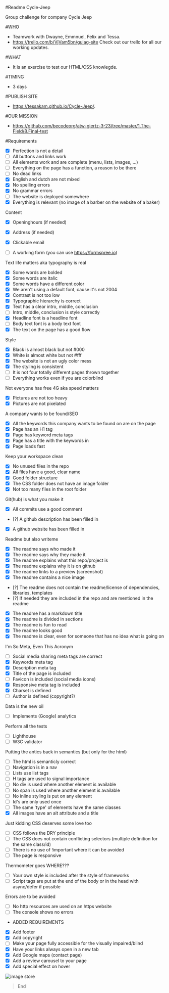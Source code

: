 #Readme Cycle-Jeep

Group challenge for company Cycle Jeep

#WHO
* Teamwork with Dwayne, Emmnuel, Felix and Tessa.
* https://trello.com/b/VjVam5bn/gulag-site
Check out our trello for all our working updates.

#WHAT
* It is an exercise to test our HTML/CSS knowlegde.

#TIMING
* 3 days

#PUBLISH SITE
* https://tessakam.github.io/Cycle-Jeep/. 

#OUR MISSION
* https://github.com/becodeorg/atw-giertz-3-23/tree/master/1.The-Field/8.Final-test


#Requirements

- [x] Perfection is not a detail
- [ ] All buttons and links work
- [ ] All elements work and are complete (menu, lists, images, ...)
- [ ] Everything on the page has a function, a reason to be there
- [ ] No dead links
- [x] English and dutch are not mixed
- [x] No spelling errors
- [x] No grammar errors
- [ ] The website is deployed somewhere
- [x] Everything is relevant (no image of a barber on the website of a baker)
    
Content

- [x] Openinghours (if needed)
- [x] Address (if needed)
- [x] Clickable email
- [ ] A working form (you can use https://formspree.io)
    

Text life matters aka typography is real

- [x] Some words are bolded
- [x] Some words are italic
- [x] Some words have a different color
- [x] We aren't using a default font, cause it's not 2004
- [x] Contrast is not too low
- [x] Typographic hierarchy is correct
- [x] Text has a clear intro, middle, conclusion
- [ ] Intro, middle, conclusion is style correctly
- [x] Headline font is a headline font
- [ ] Body text font is a body text font
- [x] The text on the page has a good flow

Style

- [x] Black is almost black but not #000
- [x] White is almost white but not #fff 
- [x] The website is not an ugly color mess
- [x] The styling is consistent
- [ ] It is not four totally different pages thrown together
- [ ] Everything works even if you are colorblind

Not everyone has free 4G aka speed matters

- [x] Pictures are not too heavy
- [x] Pictures are not pixelated

A company wants to be found/SEO

- [x] All the keywords this company wants to be found on are on the page
- [x] Page has an H1 tag
- [x] Page has keyword meta tags
- [x] Page has a title with the keywords in
- [x] Page loads fast

Keep your workspace clean

- [x] No unused files in the repo
- [x] All files have a good, clear name
- [x] Good folder structure
- [x] The CSS folder does not have an image folder
- [x] Not too many files in the root folder

Git(hub) is what you make it

- [x] All commits use a good comment
- [?] A github description has been filled in
- [x] A github website has been filled in  

Readme but also writeme

- [x] The readme says who made it
- [x] The readme says why they made it
- [x] The readme explains what this repo/project is
- [x] The readme explains why it is on github
- [x] The readme links to a preview (screenshot)
- [x] The readme contains a nice image
- [?] The readme does not contain the readme/license of dependencies, libraries, templates
- [?] If needed they are included in the repo and are mentioned in the readme
- [x] The readme has a markdown title
- [x] The readme is divided in sections
- [x] The readme is fun to read
- [x] The readme looks good
- [x] The readme is clear, even for someone that has no idea what is going on

I'm So Meta, Even This Acronym

- [ ] Social media sharing meta tags are correct
- [x] Keywords meta tag
- [x] Description meta tag
- [x] Title of the page is included
- [ ] Favicon is included (social media icons)
- [x] Responsive meta tag is included
- [x] Charset is defined
- [ ] Author is defined (copyright?)

Data is the new oil

- [ ] Implements (Google) analytics

Perform all the tests

- [ ] Lighthouse
- [ ] W3C validator

Putting the antics back in semantics (but only for the html)

- [ ] The html is semanticly correct
- [ ] Navigation is in a nav
- [ ] Lists use list tags
- [ ] H tags are used to signal importance
- [ ] No div is used where another element is available
- [ ] No span is used where another element is available
- [ ] No inline styling is put on any element
- [ ] Id's are only used once
- [ ] The same 'type' of elements have the same classes
- [x] All images have an alt attribute and a title

Just kidding CSS deserves some love too

- [ ] CSS follows the DRY principle
- [ ] The CSS does not contain conflicting selectors (multiple definition for the same class/id)
- [ ] There is no use of !important where it can be avoided
- [ ] The page is responsive

Thermometer goes WHERE???

- [ ] Your own style is included after the style of frameworks
- [ ] Script tags are put at the end of the body or in the head with async/defer if possible

Errors are to be avoided
- [ ] No http resources are used on an https website
- [ ] The console shows no errors

* ADDED REQUIREMENTS
- [x] Add footer
- [x] Add copyright
- [ ] Make your page fully accessible for the visually impaired/blind
- [x] Have your links always open in a new tab
- [x] Add Google maps (contact page)
- [x] Add a review carousel to your page
- [x] Add special effect on hover

![image store](http://www.cyclejeep.be/afbeeldingen/cycle6.jpg)
> End

